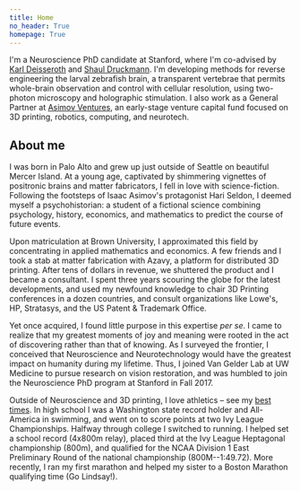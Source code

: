 ```yaml
---
title: Home
no_header: True
homepage: True
---
```


I'm a Neuroscience PhD candidate at Stanford, where I'm co-advised by [Karl Deisseroth](https://web.stanford.edu/group/dlab/about_pi.html) and [Shaul Druckmann](https://www.janelia.org/people/shaul-druckmann). I'm developing methods for reverse engineering the larval zebrafish brain, a transparent vertebrae that permits whole-brain observation and control with cellular resolution, using two-photon microscopy and holographic stimulation. I also work as a General Partner at [Asimov Ventures](https://asimovventures.com/), an early-stage venture capital fund focused on 3D printing, robotics, computing, and neurotech.

## About me
I was born in Palo Alto and grew up just outside of Seattle on beautiful Mercer Island. At a young age, captivated by shimmering vignettes of positronic brains and matter fabricators, I fell in love with science-fiction. Following the footsteps of Isaac Asimov's protagonist Hari Seldon, I deemed myself a psychohistorian: a student of a fictional science combining psychology, history, economics, and mathematics to predict the course of future events.

Upon matriculation at Brown University, I approximated this field by concentrating in applied mathematics and economics. A few friends and I took a stab at matter fabrication with Azavy, a platform for distributed 3D printing. After tens of dollars in revenue, we shuttered the product and I became a consultant. I spent three years scouring the globe for the latest developments, and used my newfound knowledge to chair 3D Printing conferences in a dozen countries, and consult organizations like Lowe's, HP, Stratasys, and the US Patent & Trademark Office.

Yet once acquired, I found little purpose in this expertise *per se*. I came to realize that my greatest moments of joy and meaning were rooted in the act of discovering rather than that of knowing. As I surveyed the frontier, I conceived that Neuroscience and Neurotechnology would have the greatest impact on humanity during my lifetime. Thus, I joined Van Gelder Lab at UW Medicine to pursue research on vision restoration, and was humbled to join the Neuroscience PhD program at Stanford in Fall 2017.

Outside of Neuroscience and 3D printing, I love athletics – see my [best times](/best-times.html). In high school I was a Washington state record holder and All-America in swimming, and went on to score points at two Ivy League Championships. Halfway through college I switched to running. I helped set a school record (4x800m relay), placed third at the Ivy League Heptagonal championship (800m), and qualified for the NCAA Division 1 East Preliminary Round of the national championship (800M--1:49.72). More recently, I ran my first marathon and helped my sister to a Boston Marathon qualifying time (Go Lindsay!).
